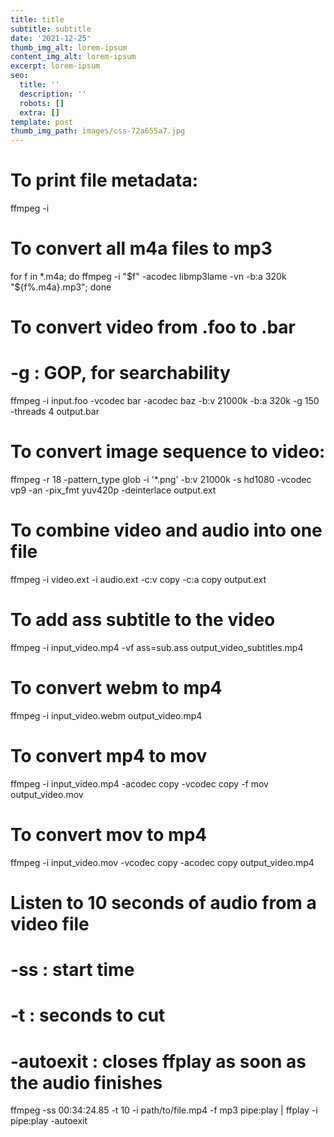 ```yaml
---
title: title
subtitle: subtitle
date: '2021-12-25'
thumb_img_alt: lorem-ipsum
content_img_alt: lorem-ipsum
excerpt: lorem-ipsum
seo:
  title: ''
  description: ''
  robots: []
  extra: []
template: post
thumb_img_path: images/css-72a655a7.jpg
---
```

# To print file metadata:

ffmpeg -i <file>

# To convert all m4a files to mp3

for f in \*.m4a; do ffmpeg -i "$f" -acodec libmp3lame -vn -b:a 320k "${f%.m4a}.mp3"; done

# To convert video from .foo to .bar

# -g : GOP, for searchability

ffmpeg -i input.foo -vcodec bar -acodec baz -b:v 21000k -b:a 320k -g 150 -threads 4 output.bar

# To convert image sequence to video:

ffmpeg -r 18 -pattern_type glob -i '\*.png' -b:v 21000k -s hd1080 -vcodec vp9 -an -pix_fmt yuv420p -deinterlace output.ext

# To combine video and audio into one file

ffmpeg -i video.ext -i audio.ext -c:v copy -c:a copy output.ext

# To add ass subtitle to the video

ffmpeg -i input_video.mp4 -vf ass=sub.ass output_video_subtitles.mp4

# To convert webm to mp4

ffmpeg -i input_video.webm output_video.mp4

# To convert mp4 to mov

ffmpeg -i input_video.mp4 -acodec copy -vcodec copy -f mov output_video.mov

# To convert mov to mp4

ffmpeg -i input_video.mov -vcodec copy -acodec copy output_video.mp4

# Listen to 10 seconds of audio from a video file

#

# -ss : start time

# -t : seconds to cut

# -autoexit : closes ffplay as soon as the audio finishes

ffmpeg -ss 00:34:24.85 -t 10 -i path/to/file.mp4 -f mp3 pipe:play | ffplay -i pipe:play -autoexit
